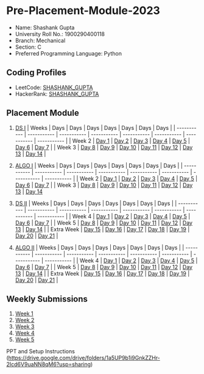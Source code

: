 # Pre-Placement-Module-2023

- Name: Shashank Gupta
- University Roll No.: 1900290400118
- Branch: Mechanical
- Section: C
- Preferred Programming Language: Python

## Coding Profiles
- LeetCode: [SHASHANK_GUPTA](https://leetcode.com/shashank_20/)
- HackerRank: [SHASHANK_GUPTA](https://www.hackerrank.com/shashankgupta152)

## Placement Module
1. [DS I](https://github.com/shashankgta/Pre-Placement-Module-2023/tree/main/DS%20I)
    | Weeks | Days | Days | Days | Days | Days | Days | Days |
    | ----------- | ----------- | ----------- | ----------- | ----------- | ----------- | ----------- | ----------- | 
    | Week 2 | [Day 1](https://github.com/shashankgta/Pre-Placement-Module-2023/tree/main/DS%20I/Day%201) | [Day 2](https://github.com/shashankgta/Pre-Placement-Module-2023/tree/main/DS%20I/Day%202) | [Day 3](https://github.com/shashankgta/Pre-Placement-Module-2023/tree/main/DS%20I/Day%203) | [Day 4](https://github.com/shashankgta/Pre-Placement-Module-2023/tree/main/DS%20I/Day%204) | [Day 5](https://github.com/shashankgta/Pre-Placement-Module-2023/tree/main/DS%20I/Day%205) | [Day 6](https://github.com/shashankgta/Pre-Placement-Module-2023/tree/main/DS%20I/Day%206) | [Day 7](https://github.com/shashankgta/Pre-Placement-Module-2023/tree/main/DS%20I/Day%207) |
    | Week 3 | [Day 8](https://github.com/shashankgta/Pre-Placement-Module-2023/tree/main/DS%20I/Day%208) | [Day 9](https://github.com/shashankgta/Pre-Placement-Module-2023/tree/main/DS%20I/Day%209) | [Day 10](https://github.com/shashankgta/Pre-Placement-Module-2023/tree/main/DS%20I/Day%2010) | [Day 11](https://github.com/shashankgta/Pre-Placement-Module-2023/tree/main/DS%20I/Day%2011) | [Day 12](https://github.com/shashankgta/Pre-Placement-Module-2023/tree/main/DS%20I/Day%2012) | [Day 13](https://github.com/shashankgta/Pre-Placement-Module-2023/tree/main/DS%20I/Day%2013) | [Day 14](https://github.com/shashankgta/Pre-Placement-Module-2023/tree/main/DS%20I/Day%2014) |
    
2. [ALGO I](https://github.com/shashankgta/Pre-Placement-Module-2023/tree/main/ALGO%20I)
    | Weeks | Days | Days | Days | Days | Days | Days | Days |
    | ----------- | ----------- | ----------- | ----------- | ----------- | ----------- | ----------- | ----------- |
    | Week 2 | [Day 1](https://github.com/shashankgta/Pre-Placement-Module-2023/tree/main/ALGO%20I/Day%201) | [Day 2](https://github.com/shashankgta/Pre-Placement-Module-2023/tree/main/ALGO%20I/Day%202) | [Day 3](https://github.com/shashankgta/Pre-Placement-Module-2023/tree/main/ALGO%20I/Day%203) | [Day 4](https://github.com/shashankgta/Pre-Placement-Module-2023/tree/main/ALGO%20I/Day%204) | [Day 5](https://github.com/shashankgta/Pre-Placement-Module-2023/tree/main/ALGO%20I/Day%205) | [Day 6](https://github.com/shashankgta/Pre-Placement-Module-2023/tree/main/ALGO%20I/Day%206) | [Day 7](https://github.com/shashankgta/Pre-Placement-Module-2023/tree/main/ALGO%20I/Day%207) |
    | Week 3 | [Day 8](https://github.com/shashankgta/Pre-Placement-Module-2023/tree/main/ALGO%20I/Day%208) | [Day 9](https://github.com/shashankgta/Pre-Placement-Module-2023/tree/main/ALGO%20I/Day%209) | [Day 10](https://github.com/shashankgta/Pre-Placement-Module-2023/tree/main/ALGO%20I/Day%2010) | [Day 11](https://github.com/shashankgta/Pre-Placement-Module-2023/tree/main/ALGO%20I/Day%2011) | [Day 12](https://github.com/shashankgta/Pre-Placement-Module-2023/tree/main/ALGO%20I/Day%2012) | [Day 13](https://github.com/shashankgta/Pre-Placement-Module-2023/tree/main/ALGO%20I/Day%2013) | [Day 14](https://github.com/shashankgta/Pre-Placement-Module-2023/tree/main/ALGO%20I/Day%2014)  
    
3. [DS II](https://github.com/shashankgta/Pre-Placement-Module-2023/tree/main/DS%20II)
    | Weeks | Days | Days | Days | Days | Days | Days | Days |
    | ----------- | ----------- | ----------- | ----------- | ----------- | ----------- | ----------- | ----------- |
    | Week 4 | [Day 1](https://github.com/shashankgta/Pre-Placement-Module-2023/tree/main/DS%20II/Day%201) | [Day 2](https://github.com/shashankgta/Pre-Placement-Module-2023/tree/main/DS%20II/Day%202) | [Day 3](https://github.com/shashankgta/Pre-Placement-Module-2023/tree/main/DS%20II/Day%203) | [Day 4](https://github.com/shashankgta/Pre-Placement-Module-2023/tree/main/DS%20II/Day%204) | [Day 5](https://github.com/shashankgta/Pre-Placement-Module-2023/tree/main/DS%20II/Day%205) | [Day 6](https://github.com/shashankgta/Pre-Placement-Module-2023/tree/main/DS%20II/Day%206) | [Day 7](https://github.com/shashankgta/Pre-Placement-Module-2023/tree/main/DS%20II/Day%207) | 
    | Week 5 | [Day 8](https://github.com/shashankgta/Pre-Placement-Module-2023/tree/main/DS%20II/Day%208) | [Day 9](https://github.com/shashankgta/Pre-Placement-Module-2023/tree/main/DS%20II/Day%209) | [Day 10](https://github.com/shashankgta/Pre-Placement-Module-2023/tree/main/DS%20II/Day%2010) | [Day 11](https://github.com/shashankgta/Pre-Placement-Module-2023/tree/main/DS%20II/Day%2011) | [Day 12](https://github.com/shashankgta/Pre-Placement-Module-2023/tree/main/DS%20II/Day%2012) | [Day 13](https://github.com/shashankgta/Pre-Placement-Module-2023/tree/main/DS%20II/Day%2013) | [Day 14](https://github.com/shashankgta/Pre-Placement-Module-2023/tree/main/DS%20II/Day%2014) |
    | Extra Week | [Day 15](https://github.com/shashankgta/Pre-Placement-Module-2023/tree/main/DS%20II/Day%2015) | [Day 16](https://github.com/shashankgta/Pre-Placement-Module-2023/tree/main/DS%20II/Day%2016) | [Day 17](https://github.com/shashankgta/Pre-Placement-Module-2023/tree/main/DS%20II/Day%2017) | [Day 18](https://github.com/shashankgta/Pre-Placement-Module-2023/tree/main/DS%20II/Day%2018) | [Day 19](https://github.com/shashankgta/Pre-Placement-Module-2023/tree/main/DS%20II/Day%2019) | [Day 20](https://github.com/shashankgta/Pre-Placement-Module-2023/tree/main/DS%20II/Day%2020) | [Day 21](https://github.com/shashankgta/Pre-Placement-Module-2023/tree/main/DS%20II/Day%2021) |
    
4. [ALGO II](https://github.com/shashankgta/Pre-Placement-Module-2023/tree/main/ALGO%20II)
    | Weeks | Days | Days | Days | Days | Days | Days | Days |
    | ----------- | ----------- | ----------- | ----------- | ----------- | ----------- | ----------- | ----------- |
    | Week 4 | [Day 1](https://github.com/shashankgta/Pre-Placement-Module-2023/tree/main/ALGO%20II/Day%201) | [Day 2](https://github.com/shashankgta/Pre-Placement-Module-2023/tree/main/ALGO%20II/Day%202) | [Day 3](https://github.com/shashankgta/Pre-Placement-Module-2023/tree/main/ALGO%20II/Day%203) | [Day 4](https://github.com/shashankgta/Pre-Placement-Module-2023/tree/main/ALGO%20II/Day%204) | [Day 5](https://github.com/shashankgta/Pre-Placement-Module-2023/tree/main/ALGO%20II/Day%205) | [Day 6](https://github.com/shashankgta/Pre-Placement-Module-2023/tree/main/ALGO%20II/Day%206) | [Day 7](https://github.com/shashankgta/Pre-Placement-Module-2023/tree/main/ALGO%20II/Day%207) |
    | Week 5 | [Day 8](https://github.com/shashankgta/Pre-Placement-Module-2023/tree/main/ALGO%20II/Day%208) | [Day 9](https://github.com/shashankgta/Pre-Placement-Module-2023/tree/main/ALGO%20II/Day%209) | [Day 10](https://github.com/shashankgta/Pre-Placement-Module-2023/tree/main/ALGO%20II/Day%2010) | [Day 11](https://github.com/shashankgta/Pre-Placement-Module-2023/tree/main/ALGO%20II/Day%2011) | [Day 12](https://github.com/shashankgta/Pre-Placement-Module-2023/tree/main/ALGO%20II/Day%2012) | [Day 13](https://github.com/shashankgta/Pre-Placement-Module-2023/tree/main/ALGO%20II/Day%2013) | [Day 14](https://github.com/shashankgta/Pre-Placement-Module-2023/tree/main/ALGO%20II/Day%2014) |
    | Extra Week | [Day 15](https://github.com/shashankgta/Pre-Placement-Module-2023/tree/main/ALGO%20II/Day%2015) | [Day 16](https://github.com/shashankgta/Pre-Placement-Module-2023/tree/main/ALGO%20II/Day%2016) | [Day 17](https://github.com/shashankgta/Pre-Placement-Module-2023/tree/main/ALGO%20II/Day%2017) | [Day 18](https://github.com/shashankgta/Pre-Placement-Module-2023/tree/main/ALGO%20II/Day%2018) | [Day 19](https://github.com/shashankgta/Pre-Placement-Module-2023/tree/main/ALGO%20II/Day%2019) | [Day 20](https://github.com/shashankgta/Pre-Placement-Module-2023/tree/main/ALGO%20II/Day%2020) | [Day 21](https://github.com/shashankgta/Pre-Placement-Module-2023/tree/main/ALGO%20II/Day%2021) |

## Weekly Submissions
1. [Week 1](https://github.com/shashankgta/Pre-Placement-Module-2023/tree/main/Weekly%20Submissions/Week%201)
2. [Week 2](https://github.com/shashankgta/Pre-Placement-Module-2023/tree/main/Weekly%20Submissions/Week%202)
3. [Week 3](https://github.com/shashankgta/Pre-Placement-Module-2023/tree/main/Weekly%20Submissions/Week%203)
4. [Week 4](https://github.com/shashankgta/Pre-Placement-Module-2023/tree/main/Weekly%20Submissions/Week%204)
5. [Week 5](https://github.com/shashankgta/Pre-Placement-Module-2023/tree/main/Weekly%20Submissions/Week%205)


PPT and Setup Instructions    
(https://drive.google.com/drive/folders/1a5UP9b1i9GnkZZHr-2Icd6V9uaNN8qM6?usp=sharing)
